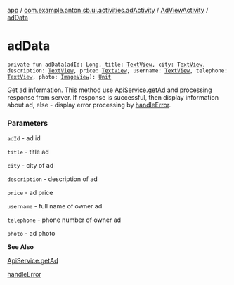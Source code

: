 [app](../../index.md) / [com.example.anton.sb.ui.activities.adActivity](../index.md) / [AdViewActivity](index.md) / [adData](./ad-data.md)

# adData

`private fun adData(adId: `[`Long`](https://kotlinlang.org/api/latest/jvm/stdlib/kotlin/-long/index.html)`, title: `[`TextView`](https://developer.android.com/reference/android/widget/TextView.html)`, city: `[`TextView`](https://developer.android.com/reference/android/widget/TextView.html)`, description: `[`TextView`](https://developer.android.com/reference/android/widget/TextView.html)`, price: `[`TextView`](https://developer.android.com/reference/android/widget/TextView.html)`, username: `[`TextView`](https://developer.android.com/reference/android/widget/TextView.html)`, telephone: `[`TextView`](https://developer.android.com/reference/android/widget/TextView.html)`, photo: `[`ImageView`](https://developer.android.com/reference/android/widget/ImageView.html)`): `[`Unit`](https://kotlinlang.org/api/latest/jvm/stdlib/kotlin/-unit/index.html)

Get ad information. This method use [ApiService.getAd](../../com.example.anton.sb.service/-api-service/get-ad.md) and processing response from server.
If response is successful, then display information about ad, else - display error
processing by [handleError](../../com.example.anton.sb.extensions/handle-error.md).

### Parameters

`adId` - ad id

`title` - title ad

`city` - city of ad

`description` - description of ad

`price` - ad price

`username` - full name of owner ad

`telephone` - phone number of owner ad

`photo` - ad photo

**See Also**

[ApiService.getAd](../../com.example.anton.sb.service/-api-service/get-ad.md)

[handleError](../../com.example.anton.sb.extensions/handle-error.md)

